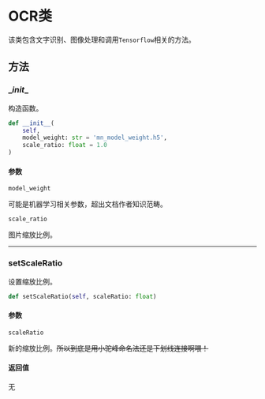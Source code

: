 # OCR类

该类包含文字识别、图像处理和调用``Tensorflow``相关的方法。

## 方法

### \__init__

构造函数。

```python
def __init__(
    self,
    model_weight: str = 'mn_model_weight.h5',
    scale_ratio: float = 1.0
)
```

#### 参数

``model_weight``

可能是机器学习相关参数，超出文档作者知识范畴。

``scale_ratio``

图片缩放比例。

---

### setScaleRatio

设置缩放比例。

```python
def setScaleRatio(self, scaleRatio: float)
```

#### 参数

``scaleRatio``

新的缩放比例。~~所以到底是用小驼峰命名法还是下划线连接啊喂！~~

#### 返回值

无

